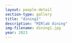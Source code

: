 ```yaml
---
layout: people-detail
section-type: gallery
title: "dining1"
description: "MIRlab dining"
img-filename: dining1.jpg
year: 2023
---
```

